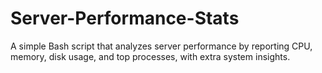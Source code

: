 # Server-Performance-Stats
A simple Bash script that analyzes server performance by reporting CPU, memory, disk usage, and top processes, with extra system insights.
